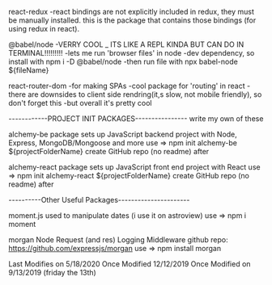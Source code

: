 react-redux
  -react bindings are not explicitly included in redux, they must be manually  installed. this is the package that contains those bindings (for using    redux in react).

@babel/node
  -VERRY COOL _ ITS LIKE A REPL KINDA BUT CAN DO IN TERMINAL!!!!!!!!!
  -lets me run 'browser files' in node
  -dev dependency, so install with npm i -D @babel/node
  -then run file with npx babel-node ${fileName}

react-router-dom
  -for making SPAs
  -cool package for 'routing' in react
  -there are downsides to client side rendring(it,s slow, not mobile friendly), so don't forget this
  -but overall it's pretty cool

------------PROJECT INIT PACKAGES---------------- write my own of these

  alchemy-be
    package sets up JavaScript backend project with Node, Express, MongoDB/Mongoose and more
    use => npm init alchemy-be ${projectFolderName}
    create GitHub repo (no readme) after
  
  alchemy-react
    package sets up JavaScript front end project with React
    use => npm init alchemy-react ${projectFolderName}
    create GitHub repo (no readme) after

----------Other Useful Packages----------------------

  moment.js
    used to manipulate dates (i use it on astroview)
    use => npm i moment

  morgan
    Node Request (and res) Logging Middleware
    github repo: https://github.com/expressjs/morgan
    use => npm install morgan

Last Modifies on 5/18/2020
Once Modified 12/12/2019
Once Modified on 9/13/2019 (friday the 13th)